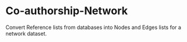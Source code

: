 # Co-authorship-Network
Convert Reference lists from databases into Nodes and Edges lists for a network dataset.
